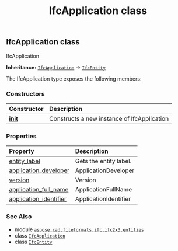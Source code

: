 ﻿---
title: IfcApplication class
second_title: Aspose.CAD for Python via .NET API References
description: 
type: docs
weight: 210
url: /aspose.cad.fileformats.ifc.ifc2x3.entities/ifcapplication/
is_root: false
---

## IfcApplication class

IfcApplication



**Inheritance:** [`IfcApplication`](/cad/python-net/aspose.cad.fileformats.ifc.ifc2x3.entities/ifcapplication) → 
[`IfcEntity`](/cad/python-net/aspose.cad.fileformats.ifc/ifcentity)



The IfcApplication type exposes the following members:

### Constructors
| Constructor | Description |
| :- | :- |
| [__init__](/cad/python-net/aspose.cad.fileformats.ifc.ifc2x3.entities/ifcapplication/__init__/#) | Constructs a new instance of IfcApplication |


### Properties
| Property | Description |
| :- | :- |
| [entity_label](/cad/python-net/aspose.cad.fileformats.ifc.ifc2x3.entities/ifcapplication/entity_label) | Gets the entity label. |
| [application_developer](/cad/python-net/aspose.cad.fileformats.ifc.ifc2x3.entities/ifcapplication/application_developer) | ApplicationDeveloper |
| [version](/cad/python-net/aspose.cad.fileformats.ifc.ifc2x3.entities/ifcapplication/version) | Version |
| [application_full_name](/cad/python-net/aspose.cad.fileformats.ifc.ifc2x3.entities/ifcapplication/application_full_name) | ApplicationFullName |
| [application_identifier](/cad/python-net/aspose.cad.fileformats.ifc.ifc2x3.entities/ifcapplication/application_identifier) | ApplicationIdentifier |



### See Also
* module [`aspose.cad.fileformats.ifc.ifc2x3.entities`](..)
* class [`IfcApplication`](/cad/python-net/aspose.cad.fileformats.ifc.ifc2x3.entities/ifcapplication)
* class [`IfcEntity`](/cad/python-net/aspose.cad.fileformats.ifc/ifcentity)
